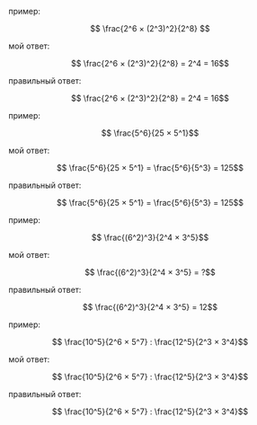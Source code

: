пример:

$$ \frac{2^6 × (2^3)^2}{2^8} $$

мой ответ:

$$ \frac{2^6 × (2^3)^2}{2^8} = 2^4 = 16$$

правильный ответ:

$$ \frac{2^6 × (2^3)^2}{2^8} = 2^4 = 16$$

пример:

$$ \frac{5^6}{25 × 5^1}$$

мой ответ:

$$ \frac{5^6}{25 × 5^1} = \frac{5^6}{5^3} = 125$$

правильный ответ:

$$ \frac{5^6}{25 × 5^1} = \frac{5^6}{5^3} = 125$$

пример:

$$ \frac{(6^2)^3}{2^4 × 3^5}$$

мой ответ:

$$ \frac{(6^2)^3}{2^4 × 3^5} = ?$$

правильный ответ:

$$ \frac{(6^2)^3}{2^4 × 3^5} = 12$$

пример:

$$ \frac{10^5}{2^6 × 5^7} : \frac{12^5}{2^3 × 3^4}$$

мой ответ:

$$ \frac{10^5}{2^6 × 5^7} : \frac{12^5}{2^3 × 3^4}$$

правильный ответ:

$$ \frac{10^5}{2^6 × 5^7} : \frac{12^5}{2^3 × 3^4}$$
